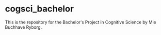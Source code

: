 # cogsci_bachelor

This is the repository for the Bachelor's Project in Cognitive Science by Mie Buchhave Ryborg.
